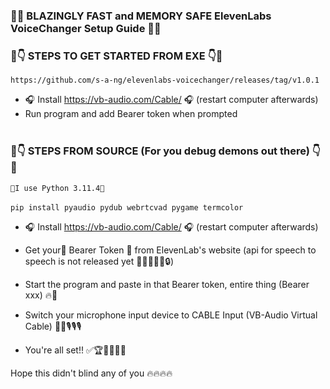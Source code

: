 ### 🚀🌟 BLAZINGLY FAST and MEMORY SAFE ElevenLabs VoiceChanger Setup Guide 🌟🚀 
### 🚨👇 STEPS TO GET STARTED FROM EXE 👇🚨
```https://github.com/s-a-ng/elevenlabs-voicechanger/releases/tag/v1.0.1```
 - 🎧 Install https://vb-audio.com/Cable/ 🎧 (restart computer afterwards)
 - Run program and add Bearer token when prompted
 <br></br>
### 🐍👇 STEPS FROM SOURCE (For you debug demons out there) 👇🐍
 ```🐍I use Python 3.11.4🐍``` <br></br>
 ```pip install pyaudio pydub webrtcvad pygame termcolor ```

 - 🎧 Install https://vb-audio.com/Cable/ 🎧 (restart computer afterwards)

 - Get your🔑 Bearer Token 🔑 from ElevenLab's website (api for speech to speech is not released yet 🤫🤫🤫🕵️‍♂️🔒)

 - Start the program and paste in that Bearer token, entire thing (Bearer xxx) 🔥🔑

 - Switch your microphone input device to CABLE Input (VB-Audio Virtual Cable) 🎤🎤🎙️🎙️🎙️

 - You're all set!! ✅🏆🎉🤑🤑🤑

Hope this didn't blind any of you 🔥🔥🔥🔥

